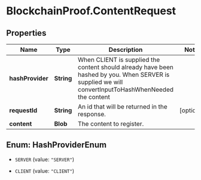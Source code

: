# BlockchainProof.ContentRequest

## Properties
Name | Type | Description | Notes
------------ | ------------- | ------------- | -------------
**hashProvider** | **String** | When CLIENT is supplied the content should already have been hashed by you. When SERVER is supplied we will convertInputToHashWhenNeeded the content | 
**requestId** | **String** | An id that will be returned in the response. | [optional] 
**content** | **Blob** | The content to register. | 


<a name="HashProviderEnum"></a>
## Enum: HashProviderEnum


* `SERVER` (value: `"SERVER"`)

* `CLIENT` (value: `"CLIENT"`)




